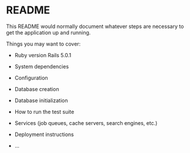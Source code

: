 # README

This README would normally document whatever steps are necessary to get the
application up and running.

Things you may want to cover:

* Ruby version
  Rails 5.0.1
* System dependencies

* Configuration

* Database creation

* Database initialization

* How to run the test suite

* Services (job queues, cache servers, search engines, etc.)

* Deployment instructions

* ...
